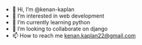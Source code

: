- 👋 Hi, I’m @kenan-kaplan
- 👀 I’m interested in web development
- 🌱 I’m currently learning python
- 💞️ I’m looking to collaborate on django
- 📫 How to reach me kenan.kaplan22@gmail.com

<!---
kenan-kaplan/kenan-kaplan is a ✨ special ✨ repository because its `README.md` (this file) appears on your GitHub profile.
You can click the Preview link to take a look at your changes.
--->
